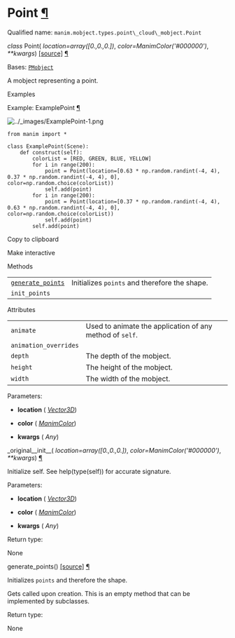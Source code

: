 # Point [¶](https://docs.manim.community/en/stable/reference/manim.mobject.types.point_cloud_mobject.Point.html\#point "Link to this heading")

Qualified name: `manim.mobject.types.point\_cloud\_mobject.Point`

_class_ Point( _location=array(\[0.,0.,0.\])_, _color=ManimColor('#000000')_, _\*\*kwargs_) [\[source\]](https://docs.manim.community/en/stable/_modules/manim/mobject/types/point_cloud_mobject.html#Point) [¶](https://docs.manim.community/en/stable/reference/manim.mobject.types.point_cloud_mobject.Point.html#manim.mobject.types.point_cloud_mobject.Point "Link to this definition")

Bases: [`PMobject`](https://docs.manim.community/en/stable/reference/manim.mobject.types.point_cloud_mobject.PMobject.html#manim.mobject.types.point_cloud_mobject.PMobject "manim.mobject.types.point_cloud_mobject.PMobject")

A mobject representing a point.

Examples

Example: ExamplePoint [¶](https://docs.manim.community/en/stable/reference/manim.mobject.types.point_cloud_mobject.Point.html#examplepoint)

![../_images/ExamplePoint-1.png](https://docs.manim.community/en/stable/_images/ExamplePoint-1.png)

```
from manim import *

class ExamplePoint(Scene):
    def construct(self):
        colorList = [RED, GREEN, BLUE, YELLOW]
        for i in range(200):
            point = Point(location=[0.63 * np.random.randint(-4, 4), 0.37 * np.random.randint(-4, 4), 0], color=np.random.choice(colorList))
            self.add(point)
        for i in range(200):
            point = Point(location=[0.37 * np.random.randint(-4, 4), 0.63 * np.random.randint(-4, 4), 0], color=np.random.choice(colorList))
            self.add(point)
        self.add(point)

```

Copy to clipboard

Make interactive

Methods

|     |     |
| --- | --- |
| [`generate_points`](https://docs.manim.community/en/stable/reference/manim.mobject.types.point_cloud_mobject.Point.html#manim.mobject.types.point_cloud_mobject.Point.generate_points "manim.mobject.types.point_cloud_mobject.Point.generate_points") | Initializes `points` and therefore the shape. |
| `init_points` |  |

Attributes

|     |     |
| --- | --- |
| `animate` | Used to animate the application of any method of `self`. |
| `animation_overrides` |  |
| `depth` | The depth of the mobject. |
| `height` | The height of the mobject. |
| `width` | The width of the mobject. |

Parameters:

- **location** ( [_Vector3D_](https://docs.manim.community/en/stable/reference/manim.typing.html#manim.typing.Vector3D "manim.typing.Vector3D"))

- **color** ( [_ManimColor_](https://docs.manim.community/en/stable/reference/manim.utils.color.core.ManimColor.html#manim.utils.color.core.ManimColor "manim.utils.color.core.ManimColor"))

- **kwargs** ( _Any_)


\_original\_\_init\_\_( _location=array(\[0.,0.,0.\])_, _color=ManimColor('#000000')_, _\*\*kwargs_) [¶](https://docs.manim.community/en/stable/reference/manim.mobject.types.point_cloud_mobject.Point.html#manim.mobject.types.point_cloud_mobject.Point._original__init__ "Link to this definition")

Initialize self. See help(type(self)) for accurate signature.

Parameters:

- **location** ( [_Vector3D_](https://docs.manim.community/en/stable/reference/manim.typing.html#manim.typing.Vector3D "manim.typing.Vector3D"))

- **color** ( [_ManimColor_](https://docs.manim.community/en/stable/reference/manim.utils.color.core.ManimColor.html#manim.utils.color.core.ManimColor "manim.utils.color.core.ManimColor"))

- **kwargs** ( _Any_)


Return type:

None

generate\_points() [\[source\]](https://docs.manim.community/en/stable/_modules/manim/mobject/types/point_cloud_mobject.html#Point.generate_points) [¶](https://docs.manim.community/en/stable/reference/manim.mobject.types.point_cloud_mobject.Point.html#manim.mobject.types.point_cloud_mobject.Point.generate_points "Link to this definition")

Initializes `points` and therefore the shape.

Gets called upon creation. This is an empty method that can be implemented by
subclasses.

Return type:

None